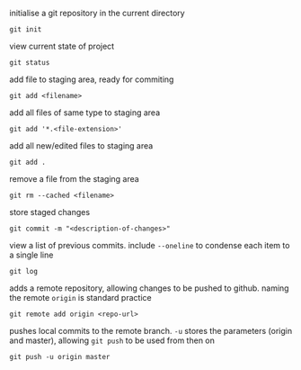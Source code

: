 initialise a git repository in the current directory
```
git init
```
view current state of project
```
git status
```
add file to staging area, ready for commiting
```
git add <filename>
```
add all files of same type to staging area
```
git add '*.<file-extension>'
```
add all new/edited files to staging area
```
git add .
```
remove a file from the staging area
```
git rm --cached <filename>
```
store staged changes
```
git commit -m "<description-of-changes>"
```
view a list of previous commits. include ```--oneline``` to condense each item to a single line
```
git log
```
adds a remote repository, allowing changes to be pushed to github. naming the remote ```origin``` is standard practice
```
git remote add origin <repo-url>
```
pushes local commits to the remote branch. ```-u``` stores the parameters (origin and master), allowing ```git push``` to be used from then on
```
git push -u origin master
```
